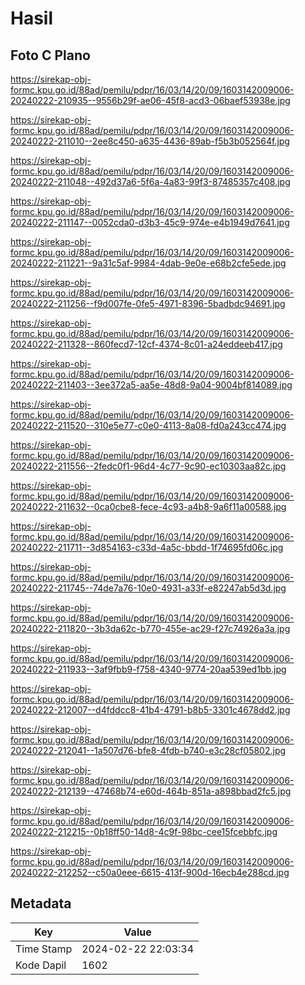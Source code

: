 # Hasil

## Foto C Plano

https://sirekap-obj-formc.kpu.go.id/88ad/pemilu/pdpr/16/03/14/20/09/1603142009006-20240222-210935--9556b29f-ae06-45f8-acd3-06baef53938e.jpg

https://sirekap-obj-formc.kpu.go.id/88ad/pemilu/pdpr/16/03/14/20/09/1603142009006-20240222-211010--2ee8c450-a635-4436-89ab-f5b3b052564f.jpg

https://sirekap-obj-formc.kpu.go.id/88ad/pemilu/pdpr/16/03/14/20/09/1603142009006-20240222-211048--492d37a6-5f6a-4a83-99f3-87485357c408.jpg

https://sirekap-obj-formc.kpu.go.id/88ad/pemilu/pdpr/16/03/14/20/09/1603142009006-20240222-211147--0052cda0-d3b3-45c9-974e-e4b1949d7641.jpg

https://sirekap-obj-formc.kpu.go.id/88ad/pemilu/pdpr/16/03/14/20/09/1603142009006-20240222-211221--9a31c5af-9984-4dab-9e0e-e68b2cfe5ede.jpg

https://sirekap-obj-formc.kpu.go.id/88ad/pemilu/pdpr/16/03/14/20/09/1603142009006-20240222-211256--f9d007fe-0fe5-4971-8396-5badbdc94691.jpg

https://sirekap-obj-formc.kpu.go.id/88ad/pemilu/pdpr/16/03/14/20/09/1603142009006-20240222-211328--860fecd7-12cf-4374-8c01-a24eddeeb417.jpg

https://sirekap-obj-formc.kpu.go.id/88ad/pemilu/pdpr/16/03/14/20/09/1603142009006-20240222-211403--3ee372a5-aa5e-48d8-9a04-9004bf814089.jpg

https://sirekap-obj-formc.kpu.go.id/88ad/pemilu/pdpr/16/03/14/20/09/1603142009006-20240222-211520--310e5e77-c0e0-4113-8a08-fd0a243cc474.jpg

https://sirekap-obj-formc.kpu.go.id/88ad/pemilu/pdpr/16/03/14/20/09/1603142009006-20240222-211556--2fedc0f1-96d4-4c77-9c90-ec10303aa82c.jpg

https://sirekap-obj-formc.kpu.go.id/88ad/pemilu/pdpr/16/03/14/20/09/1603142009006-20240222-211632--0ca0cbe8-fece-4c93-a4b8-9a6f11a00588.jpg

https://sirekap-obj-formc.kpu.go.id/88ad/pemilu/pdpr/16/03/14/20/09/1603142009006-20240222-211711--3d854163-c33d-4a5c-bbdd-1f74695fd06c.jpg

https://sirekap-obj-formc.kpu.go.id/88ad/pemilu/pdpr/16/03/14/20/09/1603142009006-20240222-211745--74de7a76-10e0-4931-a33f-e82247ab5d3d.jpg

https://sirekap-obj-formc.kpu.go.id/88ad/pemilu/pdpr/16/03/14/20/09/1603142009006-20240222-211820--3b3da62c-b770-455e-ac29-f27c74926a3a.jpg

https://sirekap-obj-formc.kpu.go.id/88ad/pemilu/pdpr/16/03/14/20/09/1603142009006-20240222-211933--3af9fbb9-f758-4340-9774-20aa539ed1bb.jpg

https://sirekap-obj-formc.kpu.go.id/88ad/pemilu/pdpr/16/03/14/20/09/1603142009006-20240222-212007--d4fddcc8-41b4-4791-b8b5-3301c4678dd2.jpg

https://sirekap-obj-formc.kpu.go.id/88ad/pemilu/pdpr/16/03/14/20/09/1603142009006-20240222-212041--1a507d76-bfe8-4fdb-b740-e3c28cf05802.jpg

https://sirekap-obj-formc.kpu.go.id/88ad/pemilu/pdpr/16/03/14/20/09/1603142009006-20240222-212139--47468b74-e60d-464b-851a-a898bbad2fc5.jpg

https://sirekap-obj-formc.kpu.go.id/88ad/pemilu/pdpr/16/03/14/20/09/1603142009006-20240222-212215--0b18ff50-14d8-4c9f-98bc-cee15fcebbfc.jpg

https://sirekap-obj-formc.kpu.go.id/88ad/pemilu/pdpr/16/03/14/20/09/1603142009006-20240222-212252--c50a0eee-6615-413f-900d-16ecb4e288cd.jpg


## Metadata

| Key        | Value               |
| ---------- | ------------------- |
| Time Stamp | 2024-02-22 22:03:34 |
| Kode Dapil | 1602                |



